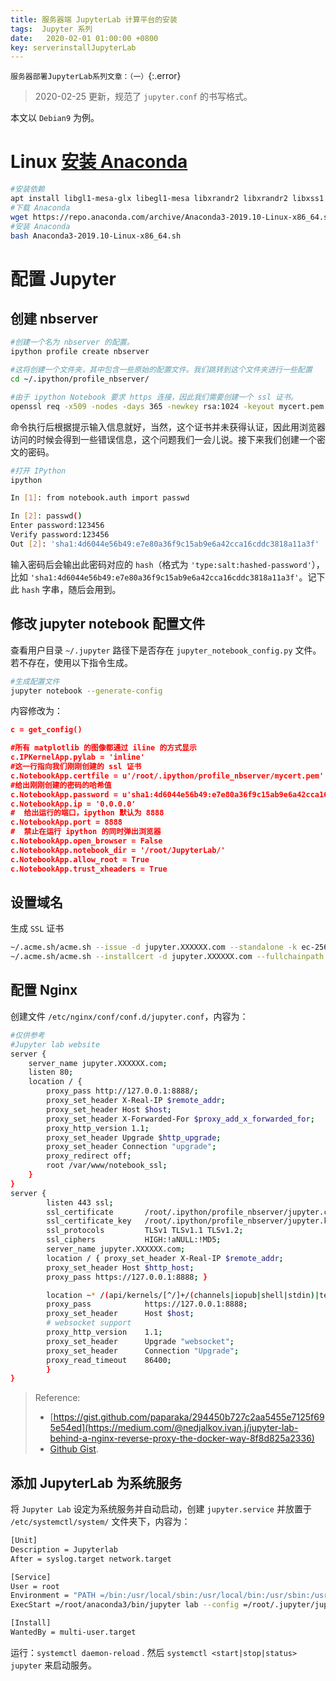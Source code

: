 ```yaml
---
title: 服务器端 JupyterLab 计算平台的安装
tags:  Jupyter 系列
date:   2020-02-01 01:00:00 +0800
key: serverinstallJupyterLab
---
```

`服务器部署JupyterLab系列文章：（一）`{:.error}

<!--more-->
> 2020-02-25 更新，规范了 `jupyter.conf` 的书写格式。

本文以 `Debian9` 为例。
# Linux [安装 Anaconda](https://docs.anaconda.com/anaconda/install/linux/)
~~~bash
#安装依赖
apt install libgl1-mesa-glx libegl1-mesa libxrandr2 libxrandr2 libxss1 libxcursor1 libxcomposite1 libasound2 libxi6 libxtst6
#下载 Anaconda
wget https://repo.anaconda.com/archive/Anaconda3-2019.10-Linux-x86_64.sh
#安装 Anaconda
bash Anaconda3-2019.10-Linux-x86_64.sh
~~~
# 配置 Jupyter
## 创建 nbserver
~~~bash
#创建一个名为 nbserver 的配置。
ipython profile create nbserver

#这将创建一个文件夹，其中包含一些原始的配置文件。我们跳转到这个文件夹进行一些配置
cd ~/.ipython/profile_nbserver/

#由于 ipython Notebook 要求 https 连接，因此我们需要创建一个 ssl 证书。
openssl req -x509 -nodes -days 365 -newkey rsa:1024 -keyout mycert.pem -out mycert.pem
~~~
命令执行后根据提示输入信息就好，当然，这个证书并未获得认证，因此用浏览器访问的时候会得到一些错误信息，这个问题我们一会儿说。接下来我们创建一个密文的密码。

~~~bash
#打开 IPython
ipython

In [1]: from notebook.auth import passwd

In [2]: passwd()
Enter password:123456
Verify password:123456
Out [2]: 'sha1:4d6044e56b49:e7e80a36f9c15ab9e6a42cca16cddc3818a11a3f'
~~~
输入密码后会输出此密码对应的 `hash`（格式为 `'type:salt:hashed-password'`），比如 `'sha1:4d6044e56b49:e7e80a36f9c15ab9e6a42cca16cddc3818a11a3f'`。记下此 `hash` 字串，随后会用到。

## 修改 jupyter notebook 配置文件
查看用户目录 `~/.jupyter` 路径下是否存在 `jupyter_notebook_config.py` 文件。若不存在，使用以下指令生成。
~~~bash
#生成配置文件
jupyter notebook --generate-config
~~~

内容修改为：
~~~json
c = get_config()

#所有 matplotlib 的图像都通过 iline 的方式显示
c.IPKernelApp.pylab = 'inline'
#这一行指向我们刚刚创建的 ssl 证书
c.NotebookApp.certfile = u'/root/.ipython/profile_nbserver/mycert.pem'
#给出刚刚创建的密码的哈希值
c.NotebookApp.password = u'sha1:4d6044e56b49:e7e80a36f9c15ab9e6a42cca16cddc3818a11a3f'
c.NotebookApp.ip = '0.0.0.0'
#  给出运行的端口，ipython 默认为 8888
c.NotebookApp.port = 8888
#  禁止在运行 ipython 的同时弹出浏览器
c.NotebookApp.open_browser = False
c.NotebookApp.notebook_dir = '/root/JupyterLab/'
c.NotebookApp.allow_root = True
c.NotebookApp.trust_xheaders = True
~~~
## 设置域名
生成 `SSL` 证书
~~~bash
~/.acme.sh/acme.sh --issue -d jupyter.XXXXXX.com --standalone -k ec-256 --force
~/.acme.sh/acme.sh --installcert -d jupyter.XXXXXX.com --fullchainpath /root/.ipython/profile_nbserver/jupyter.crt --keypath /root/.ipython/profile_nbserver/jupyter.key --ecc
~~~
## 配置 Nginx
创建文件 `/etc/nginx/conf/conf.d/jupyter.conf`，内容为：
~~~bash
#仅供参考
#Jupyter lab website
server {
    server_name jupyter.XXXXXX.com;
    listen 80;
    location / {
        proxy_pass http://127.0.0.1:8888/;
        proxy_set_header X-Real-IP $remote_addr;
        proxy_set_header Host $host;
        proxy_set_header X-Forwarded-For $proxy_add_x_forwarded_for;
        proxy_http_version 1.1;
        proxy_set_header Upgrade $http_upgrade;
        proxy_set_header Connection "upgrade";
        proxy_redirect off;
        root /var/www/notebook_ssl;
    }
}
server {
        listen 443 ssl;
        ssl_certificate       /root/.ipython/profile_nbserver/jupyter.crt;
        ssl_certificate_key   /root/.ipython/profile_nbserver/jupyter.key;
        ssl_protocols         TLSv1 TLSv1.1 TLSv1.2;
        ssl_ciphers           HIGH:!aNULL:!MD5;
        server_name jupyter.XXXXXX.com;
        location / { proxy_set_header X-Real-IP $remote_addr;
        proxy_set_header Host $http_host;
        proxy_pass https://127.0.0.1:8888; }

        location ~* /(api/kernels/[^/]+/(channels|iopub|shell|stdin)|terminals/websocket)/? {
        proxy_pass            https://127.0.0.1:8888;
        proxy_set_header      Host $host;
        # websocket support
        proxy_http_version    1.1;
        proxy_set_header      Upgrade "websocket";
        proxy_set_header      Connection "Upgrade";
        proxy_read_timeout    86400;
        }
}
~~~

> Reference:
>- [https://gist.github.com/paparaka/294450b727c2aa5455e7125f695e54ed](https://medium.com/@nedjalkov.ivan.j/jupyter-lab-behind-a-nginx-reverse-proxy-the-docker-way-8f8d825a2336)
>- [Github Gist](https://gist.github.com/paparaka/294450b727c2aa5455e7125f695e54ed).

## 添加 JupyterLab 为系统服务
将 `Jupyter Lab` 设定为系统服务并自动启动，创建 `jupyter.service` 并放置于 `/etc/systemctl/system/` 文件夹下，内容为：
~~~bash
[Unit]
Description = Jupyterlab
After = syslog.target network.target

[Service]
User = root
Environment = "PATH =/bin:/usr/local/sbin:/usr/local/bin:/usr/sbin:/usr/bin:/root/anaconda3/bin"
ExecStart =/root/anaconda3/bin/jupyter lab --config =/root/.jupyter/jupyter_notebook_config.py

[Install]
WantedBy = multi-user.target
~~~

运行：`systemctl daemon-reload` . 然后 `systemctl <start|stop|status> jupyter` 来启动服务。
